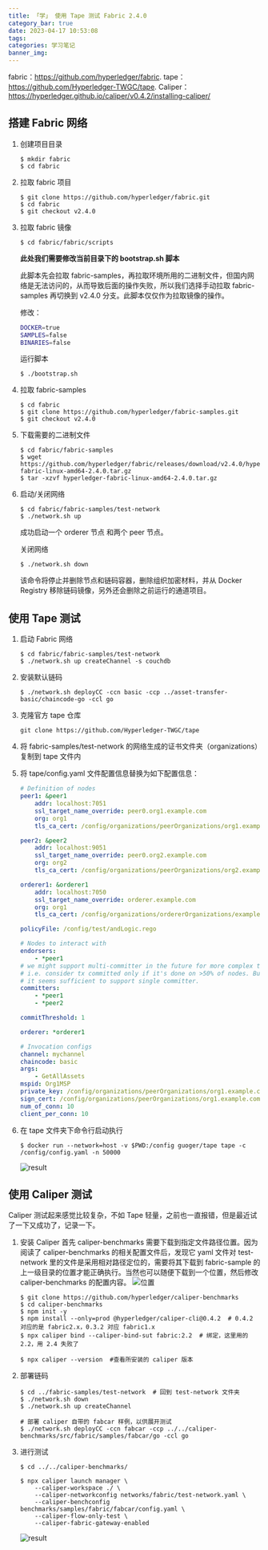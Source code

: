 ```yaml
---
title: 「学」 使用 Tape 测试 Fabric 2.4.0
category_bar: true
date: 2023-04-17 10:53:08
tags:
categories: 学习笔记
banner_img:
---
```


fabric：<https://github.com/hyperledger/fabric>.
tape：<https://github.com/Hyperledger-TWGC/tape>.
Caliper：<https://hyperledger.github.io/caliper/v0.4.2/installing-caliper/>

<!-- more -->

## 搭建 Fabric 网络

1. 创建项目目录
    ```Linux
    $ mkdir fabric
    $ cd fabric
    ```

2. 拉取 fabric 项目
    ```Linux
    $ git clone https://github.com/hyperledger/fabric.git
    $ cd fabric
    $ git checkout v2.4.0
    ```

3. 拉取 fabric 镜像
    ```Linux
    $ cd fabric/fabric/scripts
    ```

    **此处我们需要修改当前目录下的 bootstrap.sh 脚本**

    此脚本先会拉取 fabric-samples，再拉取环境所用的二进制文件，但国内网络是无法访问的，从而导致后面的操作失败，所以我们选择手动拉取 fabric-samples 再切换到 v2.4.0 分支。此脚本仅仅作为拉取镜像的操作。

    修改：
    ```bootstrap.sh
    DOCKER=true
    SAMPLES=false
    BINARIES=false
    ```

    运行脚本
    ```Linux
    $ ./bootstrap.sh
    ```

4. 拉取 fabric-samples
    ```Linux
    $ cd fabric
    $ git clone https://github.com/hyperledger/fabric-samples.git
    $ git checkout v2.4.0
    ```

5. 下载需要的二进制文件
    ```Linux
    $ cd fabric/fabric-samples
    $ wget https://github.com/hyperledger/fabric/releases/download/v2.4.0/hyperledger-fabric-linux-amd64-2.4.0.tar.gz
    $ tar -xzvf hyperledger-fabric-linux-amd64-2.4.0.tar.gz
    ```

6. 启动/关闭网络
    ```Linux
    $ cd fabric/fabric-samples/test-network
    $ ./network.sh up
    ```
    成功启动一个 orderer 节点 和两个 peer 节点。

    关闭网络
    ```Linux
    $ ./network.sh down
    ```
    该命令将停止并删除节点和链码容器，删除组织加密材料，并从 Docker Registry 移除链码镜像，另外还会删除之前运行的通道项目。


## 使用 Tape 测试

1. 启动 Fabric 网络
    ```Linux
    $ cd fabric/fabric-samples/test-network
    $ ./network.sh up createChannel -s couchdb
    ```

2. 安装默认链码
    ```Linux
    $ ./network.sh deployCC -ccn basic -ccp ../asset-transfer-basic/chaincode-go -ccl go
    ```

3. 克隆官方 tape 仓库
   ```Linux
   git clone https://github.com/Hyperledger-TWGC/tape
   ```

4. 将 fabric-samples/test-network 的网络生成的证书文件夹（organizations）复制到 tape 文件内

5. 将 tape/config.yaml 文件配置信息替换为如下配置信息：
    ```config.yaml
    # Definition of nodes
    peer1: &peer1
        addr: localhost:7051
        ssl_target_name_override: peer0.org1.example.com
        org: org1
        tls_ca_cert: /config/organizations/peerOrganizations/org1.example.com/peers/peer0.org1.example.com/msp/tlscacerts/tlsca.org1.example.com-cert.pem
    
    peer2: &peer2
        addr: localhost:9051
        ssl_target_name_override: peer0.org2.example.com
        org: org2
        tls_ca_cert: /config/organizations/peerOrganizations/org2.example.com/peers/peer0.org2.example.com/msp/tlscacerts/tlsca.org2.example.com-cert.pem
    
    orderer1: &orderer1
        addr: localhost:7050
        ssl_target_name_override: orderer.example.com
        org: org1
        tls_ca_cert: /config/organizations/ordererOrganizations/example.com/msp/tlscacerts/tlsca.example.com-cert.pem
    
    policyFile: /config/test/andLogic.rego
    
    # Nodes to interact with
    endorsers:
        - *peer1
    # we might support multi-committer in the future for more complex test scenario,
    # i.e. consider tx committed only if it's done on >50% of nodes. But for now,
    # it seems sufficient to support single committer.
    committers: 
        - *peer1
        - *peer2
    
    commitThreshold: 1
    
    orderer: *orderer1
    
    # Invocation configs
    channel: mychannel
    chaincode: basic
    args:
        - GetAllAssets
    mspid: Org1MSP
    private_key: /config/organizations/peerOrganizations/org1.example.com/users/User1@org1.example.com/msp/keystore/priv_sk
    sign_cert: /config/organizations/peerOrganizations/org1.example.com/users/User1@org1.example.com/msp/signcerts/User1@org1.example.com-cert.pem
    num_of_conn: 10
    client_per_conn: 10
    ```

6. 在 tape 文件夹下命令行启动执行
    ```Linux
    $ docker run --network=host -v $PWD:/config guoger/tape tape -c /config/config.yaml -n 50000
    ```

    ![result](1.png)

## 使用 Caliper 测试

Caliper 测试起来感觉比较复杂，不如 Tape 轻量，之前也一直报错，但是最近试了一下又成功了，记录一下。

1. 安装 Caliper
    首先 caliper-benchmarks 需要下载到指定文件路径位置。因为阅读了 caliper-benchmarks 的相关配置文件后，发现它 yaml 文件对 test-network 里的文件是采用相对路径定位的，需要将其下载到 fabric-sample 的上一级目录的位置才能正确执行。当然也可以随便下载到一个位置，然后修改 caliper-benchmarks 的配置内容。
    ![位置](2.png)
    ```Linux
    $ git clone https://github.com/hyperledger/caliper-benchmarks
    $ cd caliper-benchmarks
    $ npm init -y
    $ npm install --only=prod @hyperledger/caliper-cli@0.4.2  # 0.4.2 对应的是 fabric2.x，0.3.2 对应 fabric1.x
    $ npx caliper bind --caliper-bind-sut fabric:2.2  # 绑定，这里用的 2.2，用 2.4 失败了

    $ npx caliper --version  #查看所安装的 caliper 版本
    ```

2. 部署链码
    ```Linux
    $ cd ../fabric-samples/test-network  # 回到 test-network 文件夹
    $ ./network.sh down
    $ ./network.sh up createChannel

    # 部署 caliper 自带的 fabcar 样例，以供展开测试
    $ ./network.sh deployCC -ccn fabcar -ccp ../../caliper-benchmarks/src/fabric/samples/fabcar/go -ccl go
    ```

3. 进行测试
    ```Linux
    $ cd ../../caliper-benchmarks/

    $ npx caliper launch manager \
        --caliper-workspace ./ \
        --caliper-networkconfig networks/fabric/test-network.yaml \
        --caliper-benchconfig benchmarks/samples/fabric/fabcar/config.yaml \
        --caliper-flow-only-test \
        --caliper-fabric-gateway-enabled
    ```

    ![result](3.png)